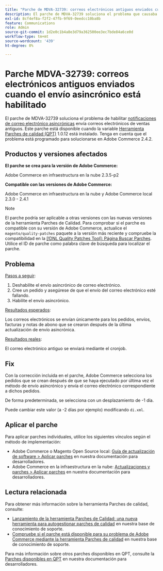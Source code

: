 ```yaml
---
title: "Parche de MDVA-32739: correos electrónicos antiguos enviados cuando el envío asincrónico está habilitado"
description: El parche de MDVA-32739 soluciona el problema que causaba que, al habilitar [notificaciones de correo electrónico asincrónicas](https://devdocs.magento.com/guides/v2.4/performance-best-practices/configuration.html#asynchronous-email-notifications), se enviaran correos electrónicos de ventas antiguos. Este parche está disponible cuando está instalada la [Quality Patches Tool (QPT)](/help/announcements/adobe-commerce-announcements/magento-quality-patches-released-new-tool-to-self-serve-quality-patches.md) 1.0.12. Tenga en cuenta que el problema está programado para solucionarse en Adobe Commerce 2.4.2.
exl-id: 8cf4ef8a-f2f2-47fb-9f69-0eedcc10ba8b
feature: Communications
role: Admin
source-git-commit: 1d2e0c1b4a8e3d79a362500ee3ec7bde84a6ce0d
workflow-type: tm+mt
source-wordcount: '439'
ht-degree: 0%

---
```


# Parche MDVA-32739: correos electrónicos antiguos enviados cuando el envío asincrónico está habilitado

El parche de MDVA-32739 soluciona el problema de habilitar [notificaciones de correo electrónico asincrónicas](https://devdocs.magento.com/guides/v2.4/performance-best-practices/configuration.html#asynchronous-email-notifications) envía correos electrónicos de ventas antiguos. Este parche está disponible cuando la variable [Herramienta Parches de calidad (QPT)](/help/announcements/adobe-commerce-announcements/magento-quality-patches-released-new-tool-to-self-serve-quality-patches.md) 1.0.12 está instalado. Tenga en cuenta que el problema está programado para solucionarse en Adobe Commerce 2.4.2.

## Productos y versiones afectados

**El parche se crea para la versión de Adobe Commerce:**

Adobe Commerce en infraestructura en la nube 2.3.5-p2

**Compatible con las versiones de Adobe Commerce:**

Adobe Commerce en infraestructura en la nube y Adobe Commerce local 2.3.0 - 2.4.1

>[!NOTE]
>
>El parche podría ser aplicable a otras versiones con las nuevas versiones de la herramienta Parches de Calidad. Para comprobar si el parche es compatible con su versión de Adobe Commerce, actualice el `magento/quality-patches` paquete a la versión más reciente y compruebe la compatibilidad en la [[!DNL Quality Patches Tool]: Página Buscar Parches](https://devdocs.magento.com/quality-patches/tool.html#patch-grid). Utilice el ID de parche como palabra clave de búsqueda para localizar el parche.

## Problema

<u>Pasos a seguir</u>:

1. Deshabilite el envío asincrónico de correo electrónico.
1. Cree un pedido y asegúrese de que el envío del correo electrónico esté fallando.
1. Habilite el envío asincrónico.

<u>Resultados esperados</u>:

Los correos electrónicos se envían únicamente para los pedidos, envíos, facturas y notas de abono que se crearon después de la última actualización de envío asincrónica.

<u>Resultados reales</u>:

El correo electrónico antiguo se enviará mediante el cronjob.

## Fix

Con la corrección incluida en el parche, Adobe Commerce selecciona los pedidos que se crean después de que se haya ejecutado por última vez el método de envío asincrónico y envía el correo electrónico correspondiente a dichos pedidos.

De forma predeterminada, se selecciona con un desplazamiento de -1 día.

Puede cambiar este valor (a -2 días por ejemplo) modificando `di.xml`.

## Aplicar el parche

Para aplicar parches individuales, utilice los siguientes vínculos según el método de implementación:

* Adobe Commerce o Magento Open Source local: [Guía de actualización de software > Aplicar parches](https://devdocs.magento.com/guides/v2.4/comp-mgr/patching/mqp.html) en nuestra documentación para desarrolladores.
* Adobe Commerce en la infraestructura en la nube: [Actualizaciones y parches > Aplicar parches](https://devdocs.magento.com/cloud/project/project-patch.html) en nuestra documentación para desarrolladores.

## Lectura relacionada

Para obtener más información sobre la herramienta Parches de calidad, consulte:

* [Lanzamiento de la herramienta Parches de Calidad: una nueva herramienta para autogestionar parches de calidad](/help/announcements/adobe-commerce-announcements/magento-quality-patches-released-new-tool-to-self-serve-quality-patches.md) en nuestra base de conocimiento de soporte.
* [Compruebe si el parche está disponible para su problema de Adobe Commerce mediante la herramienta Parches de calidad](/help/support-tools/patches-available-in-qpt-tool/check-patch-for-magento-issue-with-magento-quality-patches.md) en nuestra base de conocimiento de soporte.

Para más información sobre otros parches disponibles en QPT, consulte la [Parches disponibles en QPT](https://devdocs.magento.com/quality-patches/tool.html#patch-grid) en nuestra documentación para desarrolladores.
